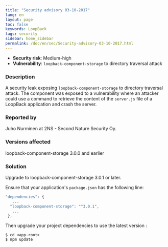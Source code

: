 ```yaml
---
title: "Security advisory 03-10-2017"
lang: en
layout: page
toc: false
keywords: LoopBack
tags: security
sidebar: home_sidebar
permalink: /doc/en/sec/Security-advisory-03-10-2017.html
---
```


- **Security risk**: Medium-high
- **Vulnerability**: `loopback-component-storage` to directory traversal attack

### Description

A security leak exposing `loopback-component-storage` to directory traversal attack. The component was exposed to a vulnerability where an attacker could use a command to retrieve the content of the `server.js` file of a LoopBack application and crash the server.

### Reported by

Juho Nurminen at 2NS - Second Nature Security Oy.

### Versions affected

loopback-component-storage 3.0.0 and earlier

### Solution

Upgrade to loopback-component-storage 3.0.1 or later.

Ensure that your application's `package.json` has the following line:

```js
"dependencies": {
   ...
  "loopback-component-storage": "^3.0.1",
   ...
 },
```

Then upgrade your project dependencies to use the latest version :

```
$ cd <app-root>
$ npm update
```
